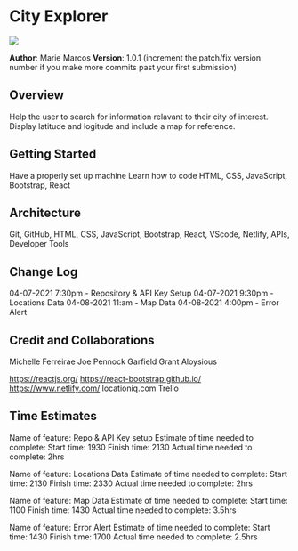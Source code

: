 # City Explorer

![](./src/img/client-server.jpg)

**Author**: Marie Marcos
**Version**: 1.0.1 (increment the patch/fix version number if you make more commits past your first submission)

## Overview
Help the user to search for information relavant to their city of interest. Display latitude and logitude and include a map for reference.
<!-- Provide a high level overview of what this application is and why you are building it, beyond the fact that it's an assignment for this class. (i.e. What's your problem domain?) -->

## Getting Started
Have a properly set up machine
Learn how to code
HTML, CSS, JavaScript, Bootstrap, React
<!-- What are the steps that a user must take in order to build this app on their own machine and get it running? -->

## Architecture
Git, GitHub, HTML, CSS, JavaScript, Bootstrap, React, VScode, Netlify, APIs, Developer Tools
<!-- Provide a detailed description of the application design. What technologies (languages, libraries, etc) you're using, and any other relevant design information. -->

## Change Log
04-07-2021 7:30pm - Repository & API Key Setup
04-07-2021 9:30pm - Locations Data
04-08-2021 11:am - Map Data
04-08-2021 4:00pm - Error Alert


<!-- Use this area to document the iterative changes made to your application as each feature is successfully implemented. Use time stamps. Here's an example:

01-01-2001 4:59pm - Application now has a fully-functional express server, with a GET route for the location resource. -->

## Credit and Collaborations
Michelle Ferreirae
Joe Pennock
Garfield Grant
Aloysious

https://reactjs.org/
https://react-bootstrap.github.io/
https://www.netlify.com/
locationiq.com
Trello
<!-- Give credit (and a link) to other people or resources that helped you build this application. -->


## Time Estimates
Name of feature: Repo & API Key setup
Estimate of time needed to complete: 
Start time: 1930
Finish time: 2130
Actual time needed to complete:  2hrs

Name of feature: Locations Data
Estimate of time needed to complete: 
Start time: 2130
Finish time: 2330
Actual time needed to complete:  2hrs

Name of feature: Map Data
Estimate of time needed to complete: 
Start time: 1100
Finish time: 1430
Actual time needed to complete: 3.5hrs

Name of feature: Error Alert
Estimate of time needed to complete: 
Start time: 1430
Finish time: 1700
Actual time needed to complete: 2.5hrs

